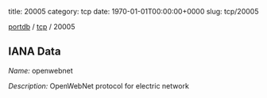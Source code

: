 title: 20005
category: tcp
date: 1970-01-01T00:00:00+0000
slug: tcp/20005

[portdb](/) / [tcp](/category/tcp.html) / 20005


## IANA Data

_Name:_ openwebnet

_Description:_ OpenWebNet protocol for electric network


